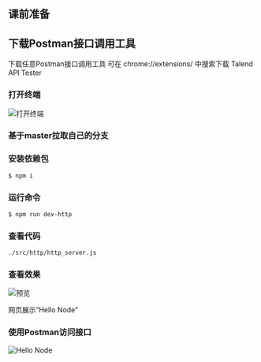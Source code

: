 ## 课前准备

## 下载Postman接口调用工具
下载任意Postman接口调用工具
可在 chrome://extensions/ 中搜索下载 Talend API Tester

### 打开终端
![打开终端](https://img.alicdn.com/imgextra/i2/O1CN01kEa7NI1lLMeSHaRLc_!!6000000004802-2-tps-351-192.png)

### 基于master拉取自己的分支

### 安装依赖包
```bash
$ npm i
```

### 运行命令
```bash
$ npm run dev-http
```

### 查看代码
```bash
./src/http/http_server.js
```

### 查看效果
![预览](https://img.alicdn.com/imgextra/i2/O1CN01c34Vu11WJn3RQJ2Ks_!!6000000002768-0-tps-360-368.jpg)

网页展示“Hello Node”

### 使用Postman访问接口
![Hello Node](https://img.alicdn.com/imgextra/i4/O1CN016ph9Vh1sjMiVK0upw_!!6000000005802-0-tps-2154-996.jpg)